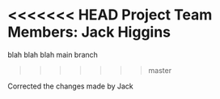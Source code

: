 <<<<<<< HEAD
Project Team Members: Jack Higgins
=======
blah blah blah main branch
>>>>>>> master

Corrected the changes made by Jack
